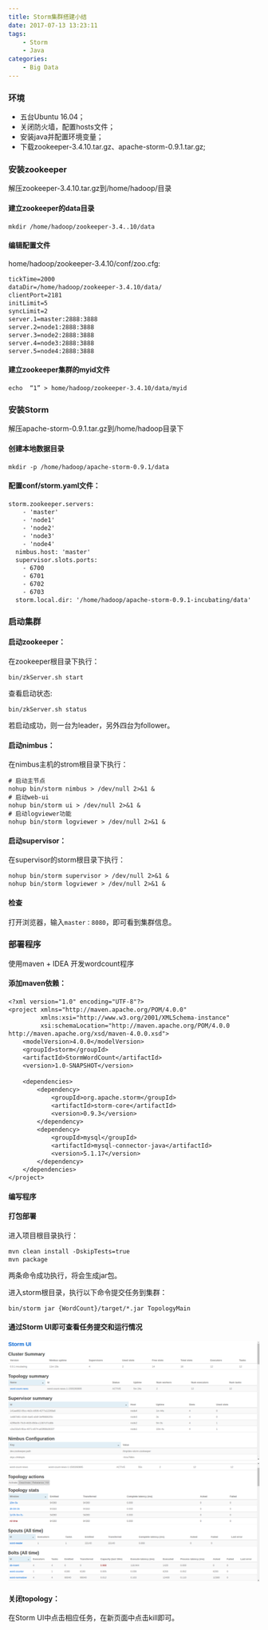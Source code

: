 ```yaml
---
title: Storm集群搭建小结
date: 2017-07-13 13:23:11
tags:
    - Storm
    - Java
categories:
    - Big Data
---
```


### 环境
+ 五台Ubuntu 16.04；
+ 关闭防火墙，配置hosts文件；
+ 安装java并配置环境变量；
+ 下载zookeeper-3.4.10.tar.gz、apache-storm-0.9.1.tar.gz;

### 安装zookeeper
解压zookeeper-3.4.10.tar.gz到/home/hadoop/目录
#### 建立zookeeper的data目录
```
mkdir /home/hadoop/zookeeper-3.4..10/data
```
#### 编辑配置文件
home/hadoop/zookeeper-3.4.10/conf/zoo.cfg:
```
tickTime=2000
dataDir=/home/hadoop/zookeeper-3.4.10/data/
clientPort=2181
initLimit=5
syncLimit=2
server.1=master:2888:3888
server.2=node1:2888:3888
server.3=node2:2888:3888
server.4=node3:2888:3888
server.5=node4:2888:3888
```
#### 建立zookeeper集群的myid文件
```
echo  “1” > home/hadoop/zookeeper-3.4.10/data/myid
```

### 安装Storm
解压apache-storm-0.9.1.tar.gz到/home/hadoop目录下
#### 创建本地数据目录
```
mkdir -p /home/hadoop/apache-storm-0.9.1/data
```
#### 配置conf/storm.yaml文件：
```
storm.zookeeper.servers:
    - 'master'
    - 'node1'
    - 'node2'
    - 'node3'
    - 'node4'
  nimbus.host: 'master'
  supervisor.slots.ports:
    - 6700
    - 6701
    - 6702
    - 6703
  storm.local.dir: '/home/hadoop/apache-storm-0.9.1-incubating/data'
```

### 启动集群
#### 启动zookeeper：
在zookeeper根目录下执行：
```
bin/zkServer.sh start
```
查看启动状态:
```
bin/zkServer.sh status
```
若启动成功，则一台为leader，另外四台为follower。
#### 启动nimbus：
在nimbus主机的strom根目录下执行：
```
# 启动主节点
nohup bin/storm nimbus > /dev/null 2>&1 &
# 启动web-ui
nohup bin/storm ui > /dev/null 2>&1 &
# 启动logviewer功能
nohup bin/storm logviewer > /dev/null 2>&1 &
```
#### 启动supervisor：
在supervisor的storm根目录下执行：
```
nohup bin/storm supervisor > /dev/null 2>&1 &
nohup bin/storm logviewer > /dev/null 2>&1 &
```
#### 检查
打开浏览器，输入<code>master：8080</code>，即可看到集群信息。

### 部署程序
使用maven + IDEA 开发wordcount程序
#### 添加maven依赖：
```
<?xml version="1.0" encoding="UTF-8"?>
<project xmlns="http://maven.apache.org/POM/4.0.0"
         xmlns:xsi="http://www.w3.org/2001/XMLSchema-instance"
         xsi:schemaLocation="http://maven.apache.org/POM/4.0.0 http://maven.apache.org/xsd/maven-4.0.0.xsd">
    <modelVersion>4.0.0</modelVersion>
    <groupId>storm</groupId>
    <artifactId>StormWordCount</artifactId>
    <version>1.0-SNAPSHOT</version>

    <dependencies>
        <dependency>
            <groupId>org.apache.storm</groupId>
            <artifactId>storm-core</artifactId>
            <version>0.9.3</version>
        </dependency>
        <dependency>
            <groupId>mysql</groupId>
            <artifactId>mysql-connector-java</artifactId>
            <version>5.1.17</version>
        </dependency>
    </dependencies>
</project>
```
#### 编写程序

#### 打包部署
进入项目根目录执行：
```
mvn clean install -DskipTests=true
mvn package
```
两条命令成功执行，将会生成jar包。

进入storm根目录，执行以下命令提交任务到集群：
```
bin/storm jar {WordCount}/target/*.jar TopologyMain
```
#### 通过Storm UI即可查看任务提交和运行情况
![Alt text](/uploads/storm-cluster-summary.png)
![Alt text](/uploads/storm-topology.png)

#### 关闭topology：
在Storm UI中点击相应任务，在新页面中点击kill即可。
